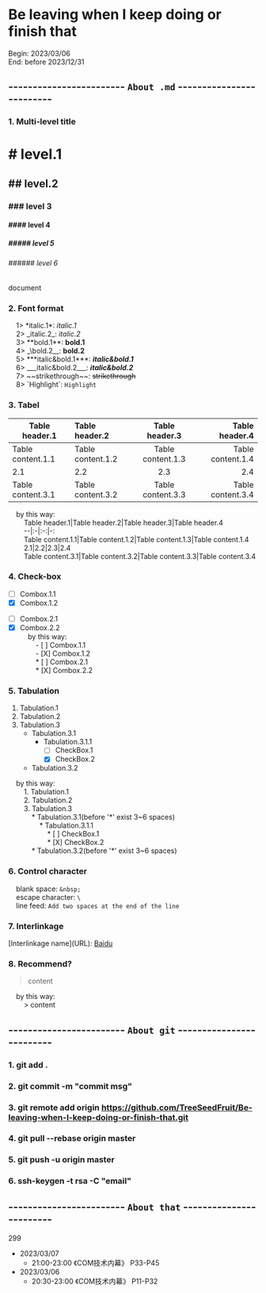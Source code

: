 # Be leaving when I keep doing or finish that
Begin: 2023/03/06  
End: before 2023/12/31  
## ------------------------ `About .md` -------------------------
### 1. Multi-level title
# # level.1
## ## level.2
### ### level 3
#### #### level 4
##### ##### level 5
###### ###### level 6
document  
### 2. Font format
&nbsp;&nbsp;&nbsp;&nbsp;1> \*italic.1\*: *italic.1*  
&nbsp;&nbsp;&nbsp;&nbsp;2> \_italic.2\_: _italic.2_  
&nbsp;&nbsp;&nbsp;&nbsp;3> \*\*bold.1\*\*: **bold.1**  
&nbsp;&nbsp;&nbsp;&nbsp;4> \_\bold.2\_\_: __bold.2__  
&nbsp;&nbsp;&nbsp;&nbsp;5> \*\*\*italic&bold.1\*\*\*: ***italic&bold.1***  
&nbsp;&nbsp;&nbsp;&nbsp;6> \_\_\_italic&bold.2\_\_\_: ___italic&bold.2___  
&nbsp;&nbsp;&nbsp;&nbsp;7> \~\~strikethrough\~\~: ~~strikethrough~~  
&nbsp;&nbsp;&nbsp;&nbsp;8> \`Highlight\`: `Highlight`  
### 3. Tabel
Table header.1|Table header.2|Table header.3|Table header.4
--|:-|:-:|-:
Table content.1.1|Table content.1.2|Table content.1.3|Table content.1.4
2.1|2.2|2.3|2.4
Table content.3.1|Table content.3.2|Table content.3.3|Table content.3.4

&nbsp;&nbsp;&nbsp;&nbsp;by this way:  
&nbsp;&nbsp;&nbsp;&nbsp;&nbsp;&nbsp;&nbsp;&nbsp;Table header.1\|Table header.2\|Table header.3\|Table header.4  
&nbsp;&nbsp;&nbsp;&nbsp;&nbsp;&nbsp;&nbsp;&nbsp;--\|:-\|:-:\|-:  
&nbsp;&nbsp;&nbsp;&nbsp;&nbsp;&nbsp;&nbsp;&nbsp;Table content.1.1\|Table content.1.2\|Table content.1.3\|Table content.1.4  
&nbsp;&nbsp;&nbsp;&nbsp;&nbsp;&nbsp;&nbsp;&nbsp;2.1\|2.2\|2.3\|2.4  
&nbsp;&nbsp;&nbsp;&nbsp;&nbsp;&nbsp;&nbsp;&nbsp;Table content.3.1\|Table content.3.2\|Table content.3.3\|Table content.3.4  
### 4. Check-box
- [ ] Combox.1.1
- [X] Combox.1.2
* [ ] Combox.2.1
* [X] Combox.2.2  
&nbsp;&nbsp;&nbsp;&nbsp;by this way:  
&nbsp;&nbsp;&nbsp;&nbsp;&nbsp;&nbsp;&nbsp;&nbsp;- \[ \] Combox.1.1  
&nbsp;&nbsp;&nbsp;&nbsp;&nbsp;&nbsp;&nbsp;&nbsp;- \[X\] Combox.1.2  
&nbsp;&nbsp;&nbsp;&nbsp;&nbsp;&nbsp;&nbsp;&nbsp;* \[ \] Combox.2.1  
&nbsp;&nbsp;&nbsp;&nbsp;&nbsp;&nbsp;&nbsp;&nbsp;* \[X\] Combox.2.2  
### 5. Tabulation
1. Tabulation.1
2. Tabulation.2
3. Tabulation.3
    * Tabulation.3.1
        * Tabulation.3.1.1
            * [ ] CheckBox.1
            * [X] CheckBox.2
    * Tabulation.3.2  

&nbsp;&nbsp;&nbsp;&nbsp;by this way:  
&nbsp;&nbsp;&nbsp;&nbsp;&nbsp;&nbsp;&nbsp;&nbsp;1. Tabulation.1  
&nbsp;&nbsp;&nbsp;&nbsp;&nbsp;&nbsp;&nbsp;&nbsp;2. Tabulation.2  
&nbsp;&nbsp;&nbsp;&nbsp;&nbsp;&nbsp;&nbsp;&nbsp;3. Tabulation.3  
&nbsp;&nbsp;&nbsp;&nbsp;&nbsp;&nbsp;&nbsp;&nbsp;&nbsp;&nbsp;&nbsp;&nbsp;* Tabulation.3.1(before '\*' exist 3\~6 spaces)  
&nbsp;&nbsp;&nbsp;&nbsp;&nbsp;&nbsp;&nbsp;&nbsp;&nbsp;&nbsp;&nbsp;&nbsp;&nbsp;&nbsp;&nbsp;&nbsp;* Tabulation.3.1.1  
&nbsp;&nbsp;&nbsp;&nbsp;&nbsp;&nbsp;&nbsp;&nbsp;&nbsp;&nbsp;&nbsp;&nbsp;&nbsp;&nbsp;&nbsp;&nbsp;&nbsp;&nbsp;&nbsp;&nbsp;* \[ \] CheckBox.1  
&nbsp;&nbsp;&nbsp;&nbsp;&nbsp;&nbsp;&nbsp;&nbsp;&nbsp;&nbsp;&nbsp;&nbsp;&nbsp;&nbsp;&nbsp;&nbsp;&nbsp;&nbsp;&nbsp;&nbsp;* \[X\] CheckBox.2  
&nbsp;&nbsp;&nbsp;&nbsp;&nbsp;&nbsp;&nbsp;&nbsp;&nbsp;&nbsp;&nbsp;&nbsp;* Tabulation.3.2(before '\*' exist 3\~6 spaces)  
### 6. Control character
&nbsp;&nbsp;&nbsp;&nbsp;blank space: `&nbsp;`  
&nbsp;&nbsp;&nbsp;&nbsp;escape character: `\`  
&nbsp;&nbsp;&nbsp;&nbsp;line feed: `Add two spaces at the end of the line`  
### 7. Interlinkage
\[Interlinkage name\]\(URL\): [Baidu](https://www.baidu.com/)
### 8. Recommend?
> content  

&nbsp;&nbsp;&nbsp;&nbsp;by this way:  
&nbsp;&nbsp;&nbsp;&nbsp;&nbsp;&nbsp;&nbsp;&nbsp;> content  

## ------------------------ `About git` -------------------------
### 1. git add .
### 2. git commit -m "commit msg"
### 3. git remote add origin https://github.com/TreeSeedFruit/Be-leaving-when-I-keep-doing-or-finish-that.git
### 4. git pull --rebase origin master
### 5. git push -u origin master
### 6. ssh-keygen -t rsa -C "email"

## ------------------------ `About that` ------------------------
299
* 2023/03/07
    * 21:00-23:00 《COM技术内幕》 P33-P45
* 2023/03/06
    * 20:30-23:00 《COM技术内幕》 P11-P32